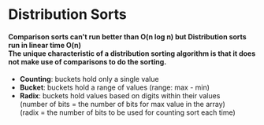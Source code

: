 # Distribution Sorts
<h4>
  Comparison sorts can't run better than O(n log n) but Distribution sorts run in linear time O(n)<br>
  The unique characteristic of a distribution sorting algorithm is  that it does not make use of comparisons to do the sorting.
</h4>
<ul>
<li><strong>Counting</strong>: buckets hold only a single value</li>
<li><strong>Bucket</strong>:   buckets hold a range of values (range: max - min)</li>
<li><strong>Radix</strong>:    buckets hold values based on digits within their values<br> 
              (number of bits = the number of bits for max value in the array)<br>
              (radix = the number of bits to be used for counting sort each time)</li>
</ul>

